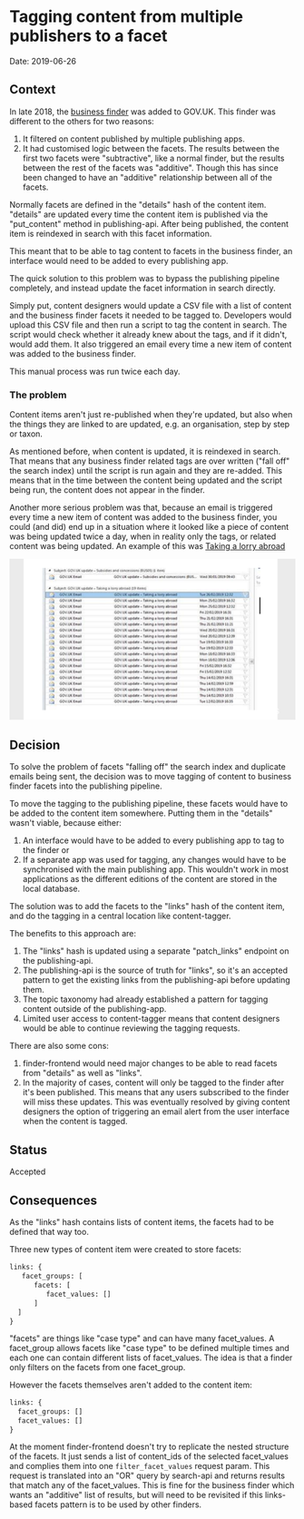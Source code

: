 # Tagging content from multiple publishers to a facet

Date: 2019-06-26

## Context

In late 2018, the [business finder](https://www.gov.uk/find-eu-exit-guidance-business) was added to GOV.UK.
This finder was different to the others for two reasons:

1. It filtered on content published by multiple publishing apps.
2. It had customised logic between the facets. The results between the first two facets were "subtractive", like a normal finder,
but the results between the rest of the facets was "additive". Though this has since been changed to have an "additive" relationship between all of the facets.

Normally facets are defined in the "details" hash of the content item. "details" are updated every time the content item is published via the "put_content" method in publishing-api. After being published, the content item is reindexed in search with this facet information.

This meant that to be able to tag content to facets in the business finder, an interface would need to be added to every publishing app.

The quick solution to this problem was to bypass the publishing pipeline completely, and instead update the facet information in search directly.

Simply put, content designers would update a CSV file with a list of content and the business finder facets it needed to be tagged to. Developers would upload this CSV file and then run a script to tag the content in search.
The script would check whether it already knew about the tags, and if it didn't, would add them. It also triggered an email every time a new item of content was added to the business finder.

This manual process was run twice each day.

### The problem

Content items aren't just re-published when they're updated, but also when the things they are linked to are updated, e.g. an organisation, step by step or taxon.

As mentioned before, when content is updated, it is reindexed in search. That means that any business finder related tags are over written ("fall off" the search index) until the script is run again and they are re-added.
This means that in the time between the content being updated and the script being run, the content does not appear in the finder.

Another more serious problem was that, because an email is triggered every time a new item of content was added to the business finder, you could (and did) end up in a situation where it looked like a piece of content was being updated twice a day, when in reality only the tags, or related content was being updated.
An example of this was [Taking a lorry abroad](https://www.gov.uk/taking-a-lorry-abroad)

![Duplicate email alerts for Taking a lorry abroad](images/take_a_lorry_abroad.png)

## Decision

To solve the problem of facets "falling off" the search index and duplicate emails being sent, the decision was to move tagging of content to business finder facets into the publishing pipeline.

To move the tagging to the publishing pipeline, these facets would have to be added to the content item somewhere. Putting them in the "details" wasn't viable, because either:

1. An interface would have to be added to every publishing app to tag to the finder or
2. If a separate app was used for tagging, any changes would have to be synchronised with the main publishing app. This wouldn't work in most applications as the different editions of the content are stored in the local database.

The solution was to add the facets to the "links" hash of the content item, and do the tagging in a central location like content-tagger.

The benefits to this approach are:

1. The "links" hash is updated using a separate "patch_links" endpoint on the publishing-api.
2. The publishing-api is the source of truth for "links", so it's an accepted pattern to get the existing links from the publishing-api before updating them.
3. The topic taxonomy had already established a pattern for tagging content outside of the publishing-app.
4. Limited user access to content-tagger means that content designers would be able to continue reviewing the tagging requests.

There are also some cons:

1. finder-frontend would need major changes to be able to read facets from "details" as well as "links".
2. In the majority of cases, content will only be tagged to the finder after it's been published. This means that any users subscribed to the finder will miss these updates. This was eventually resolved by giving content designers the option of triggering an email alert from the user interface when the content is tagged.

## Status
Accepted

## Consequences

As the "links" hash contains lists of content items, the facets had to be defined that way too.

Three new types of content item were created to store facets:

```
links: {
   facet_groups: [
      facets: [
         facet_values: []
      ]
  ]
}
```

"facets" are things like "case type" and can have many facet_values. A facet_group allows facets like "case type" to be defined multiple times and each one can contain different lists of facet_values. The idea is that a finder only filters on the facets from one facet_group.

However the facets themselves aren't added to the content item:

```
links: {
  facet_groups: []
  facet_values: []
}
```

At the moment finder-frontend doesn't try to replicate the nested structure of the facets. It just sends a list of content_ids of the selected facet_values and complies them into one `filter_facet_values` request param. This request is translated into an "OR" query by search-api and returns results that match any of the facet_values. This is fine for the business finder which wants an "additive" list of results, but will need to be revisited if this links-based facets pattern is to be used by other finders.
